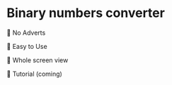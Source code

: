 # Binary numbers converter
 
📌 No Adverts

📌 Easy to Use

📌 Whole screen view

📌 Tutorial (coming) 

